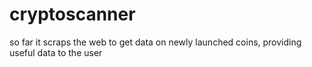 # cryptoscanner
so far it scraps the web to get data on newly launched coins, providing useful data to the user

